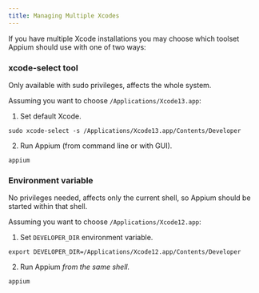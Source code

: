 ```yaml
---
title: Managing Multiple Xcodes
---
```


If you have multiple Xcode installations you may choose which toolset Appium
should use with one of two ways:

### xcode-select tool
Only available with sudo privileges, affects the whole system.

Assuming you want to choose `/Applications/Xcode13.app`:
1. Set default Xcode.
  ```
  sudo xcode-select -s /Applications/Xcode13.app/Contents/Developer
  ```
2. Run Appium (from command line or with GUI).
  ```
  appium
  ```

### Environment variable
No privileges needed, affects only the current shell, so Appium should be started
within that shell.

Assuming you want to choose `/Applications/Xcode12.app`:
1. Set `DEVELOPER_DIR` environment variable.
  ```
  export DEVELOPER_DIR=/Applications/Xcode12.app/Contents/Developer
  ```
2. Run Appium *from the same shell.*
  ```
  appium
  ```
